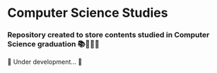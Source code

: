 # Computer Science Studies

### Repository created to store contents studied in Computer Science graduation 📚👨🏻‍💻


🚧 Under development... 🚧